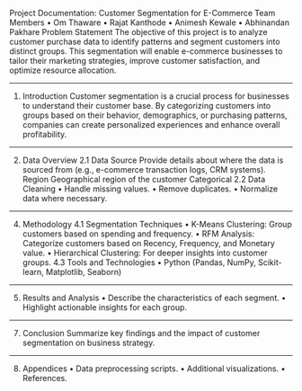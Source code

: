 Project Documentation: Customer Segmentation for E-Commerce
Team Members
•	Om Thaware
•	Rajat Kanthode
•	Animesh Kewale
•	Abhinandan Pakhare
Problem Statement
The objective of this project is to analyze customer purchase data to identify patterns and segment customers into distinct groups. This segmentation will enable e-commerce businesses to tailor their marketing strategies, improve customer satisfaction, and optimize resource allocation.
________________________________________
1. Introduction
Customer segmentation is a crucial process for businesses to understand their customer base. By categorizing customers into groups based on their behavior, demographics, or purchasing patterns, companies can create personalized experiences and enhance overall profitability.
________________________________________
2. Data Overview
2.1 Data Source
Provide details about where the data is sourced from (e.g., e-commerce transaction logs, CRM systems).
Region	Geographical region of the customer	Categorical
2.2 Data Cleaning
•	Handle missing values.
•	Remove duplicates.
•	Normalize data where necessary.
________________________________________
4. Methodology
4.1 Segmentation Techniques
•	K-Means Clustering: Group customers based on spending and frequency.
•	RFM Analysis: Categorize customers based on Recency, Frequency, and Monetary value.
•	Hierarchical Clustering: For deeper insights into customer groups.
4.3 Tools and Technologies
•	Python (Pandas, NumPy, Scikit-learn, Matplotlib, Seaborn)
________________________________________
5. Results and Analysis
•	Describe the characteristics of each segment.
•	Highlight actionable insights for each group.
________________________________________
7. Conclusion
Summarize key findings and the impact of customer segmentation on business strategy.
________________________________________
8. Appendices
•	Data preprocessing scripts.
•	Additional visualizations.
•	References.
